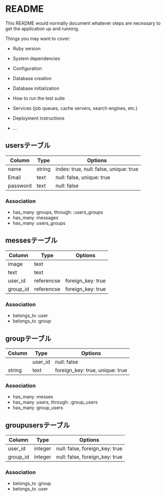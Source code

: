 # README

This README would normally document whatever steps are necessary to get the
application up and running.

Things you may want to cover:

* Ruby version

* System dependencies

* Configuration

* Database creation

* Database initialization

* How to run the test suite

* Services (job queues, cache servers, search engines, etc.)

* Deployment instructions

* ...
## usersテーブル
|Column | Type |	Options|
|------ | ---- | -------|
|name | string |index: true, null: false, unique: true|
|Email |	text |null: false, unique: true|
|password | text |	null: false|
### Association
- has_many :groups, through: :users_groups
- has_many :messages
- has_many :users_groups

## messesテーブル
|Column | Type | Options|
|------|----|-------|
|image | text | |
|text | text | |
|user_id | referencse | foreign_key: true|
|group_id | referencse | foreign_key: true |
### Association
- belongs_to :user
- belongs_to :group

## groupテーブル
|Column | Type | Options|
|------ | ---- | -------|
| | user_id | null: false|
|string | text | foreign_key: true, unique: true|
### Association
- has_many :messes
- has_many  :users, through: :group_users
- has_many  :group_users

## groupusersテーブル
|Column | Type | Options|
|------ | ---- | -------|
|user_id | integer | null: false, foreign_key: true|
|group_id | integer | null: false, foreign_key: true|
### Association
- belongs_to :group
- belongs_to :user